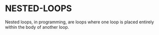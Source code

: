 # NESTED-LOOPS
Nested loops, in programming, are loops where one loop is placed entirely within the body of another loop. 
